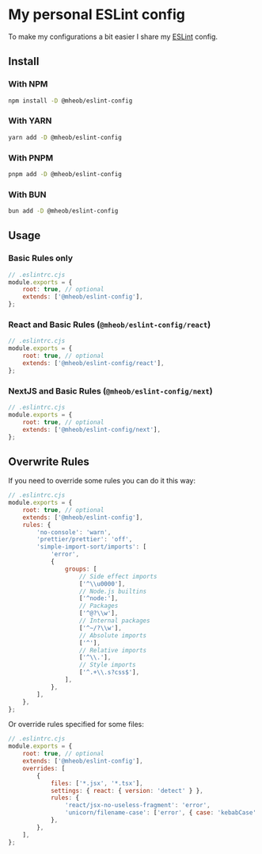 # My personal ESLint config

To make my configurations a bit easier I share my [ESLint](https://eslint.org/) config.

## Install

### With NPM

```sh
npm install -D @mheob/eslint-config
```

### With YARN

```sh
yarn add -D @mheob/eslint-config
```

### With PNPM

```sh
pnpm add -D @mheob/eslint-config
```

### With BUN

```sh
bun add -D @mheob/eslint-config
```

## Usage

### Basic Rules only

```js
// .eslintrc.cjs
module.exports = {
	root: true, // optional
	extends: ['@mheob/eslint-config'],
};
```

### React and Basic Rules (`@mheob/eslint-config/react`)

```js
// .eslintrc.cjs
module.exports = {
	root: true, // optional
	extends: ['@mheob/eslint-config/react'],
};
```

### NextJS and Basic Rules (`@mheob/eslint-config/next`)

```js
// .eslintrc.cjs
module.exports = {
	root: true, // optional
	extends: ['@mheob/eslint-config/next'],
};
```

## Overwrite Rules

If you need to override some rules you can do it this way:

```js
// .eslintrc.cjs
module.exports = {
	root: true, // optional
	extends: ['@mheob/eslint-config'],
	rules: {
		'no-console': 'warn',
		'prettier/prettier': 'off',
		'simple-import-sort/imports': [
			'error',
			{
				groups: [
					// Side effect imports
					['^\\u0000'],
					// Node.js builtins
					['^node:'],
					// Packages
					['^@?\\w'],
					// Internal packages
					['^~/?\\w'],
					// Absolute imports
					['^'],
					// Relative imports
					['^\\.'],
					// Style imports
					['^.+\\.s?css$'],
				],
			},
		],
	},
};
```

Or override rules specified for some files:

```js
// .eslintrc.cjs
module.exports = {
	root: true, // optional
	extends: ['@mheob/eslint-config'],
	overrides: [
		{
			files: ['*.jsx', '*.tsx'],
			settings: { react: { version: 'detect' } },
			rules: {
				'react/jsx-no-useless-fragment': 'error',
				'unicorn/filename-case': ['error', { case: 'kebabCase' }],
			},
		},
	],
};
```
